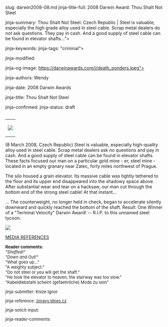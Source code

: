 slug: darwin2008-08.md
jinja-title-full: 2008 Darwin Award: Thou Shalt Not Steel

jinja-summary: Thou Shalt Not Steel: Czech Republic | Steel is valuable, especially the high grade alloy used in steel cable. Scrap metal dealers do not ask questions. They pay in cash. And a good supply of steel cable can be found in elevator shafts...">

jinja-keywords:
jinja-tags: "criminal">

jinja-modified:

jinja-og-image: https://darwinawards.com/i/death_ponders.jpeg">

jinja-authors: Wendy

jinja-date: 2008 Darwin Awards


jinja-title: Thou Shalt Not Steel


jinja-confirmed:
jinja-status: draft
<TABLE border=0 align=right><TR><TD align=center>

<A href="/cgi/search.pl?keywords=category%3Dcriminal&swishindex=stories.data&show_description=yes&maxdisplay=10&maxresults=50"><IMG src="/i/icon/Steel_is_Gold.png" border=0></A>

</TD></TR></TABLE>

(8 March 2008, Czech Republic) Steel is valuable, especially high-quality
alloy used in steel cable. Scrap metal dealers ask no questions and pay in
cash. And a good supply of steel cable can be found in elevator shafts.
These facts focused our man on a particular gold mine - er, steel mine -
located in an empty granary near Zatec, forty miles northwest of Prague.

The silo housed a grain elevator. Its massive cable was tightly tethered
to the floor and its upper end disappeared into the shadowy space above.
After substantial wear and tear on a hacksaw, our man cut through the
bottom end of the strong steel cable! At that instant...

... The counterweight, no longer held in check, began to accelerate
silently downward and quickly reached the bottom of the shaft. Result: One
Winner of a "Terminal Velocity" Darwin Award! -- R.I.P. to this unnamed
steel tycoon.

<IMG class=story_img_large src="/i/art/mcdonnell/Steel_is_Gold.jpg"><BR>

<A href="http://darwinawards.com/slush/200803/pending20080308-113016.html">MEDIA REFERENCES</A>

<FONT size=-1><B>Reader comments:</B><BR>
<I>"Shafted!"<BR>
"Down and Out!"</I><BR>
"What goes up..."<BR>
"A weighty subject."<BR>
"Do not steel or you will get the shaft."<BR>
"He took the elevator to heaven, the stairway was too slow."<BR>
"Kabeldiebstahl scheint (gefaehrliche) Mode zu sein"
<Font>

jinja-submitter: Knize Ignor

jinja-reference: <A href="http://zpravy.idnes.cz/zlodej-kovu-zahynul-v-byvalem-statku-v-zatci-fni-/krimi.asp?c=A080308_194108_krimi_jan">zpravy.idnes.cz</A>

jinja-solicit-input:

jinja-reader-comments:



<!--#include file=nav_2008.html -->


